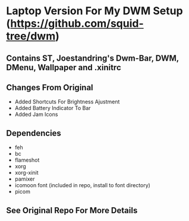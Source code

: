 # Laptop Version For My DWM Setup (https://github.com/squid-tree/dwm)

## Contains ST, Joestandring's Dwm-Bar, DWM, DMenu, Wallpaper and .xinitrc

## Changes From Original
* Added Shortcuts For Brightness Ajustment
* Added Battery Indicator To Bar
* Added Jam Icons 

## Dependencies
* feh
* bc
* flameshot
* xorg
* xorg-xinit
* pamixer
* icomoon font (included in repo, install to font directory) 
* picom

## See Original Repo For More Details

